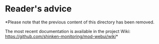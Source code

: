 
# Reader's advice

*Please note that the previous content of this directory has been removed. 

The most recent documentation is available in the project Wiki: https://github.com/shinken-monitoring/mod-webui/wiki*